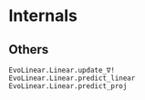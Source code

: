 # Internals

## Others

```@docs
EvoLinear.Linear.update_∇!
EvoLinear.Linear.predict_linear
EvoLinear.Linear.predict_proj
```
